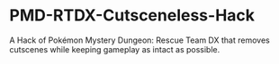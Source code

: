 # PMD-RTDX-Cutsceneless-Hack
A Hack of Pokémon Mystery Dungeon: Rescue Team DX that removes cutscenes while keeping gameplay as intact as possible.
